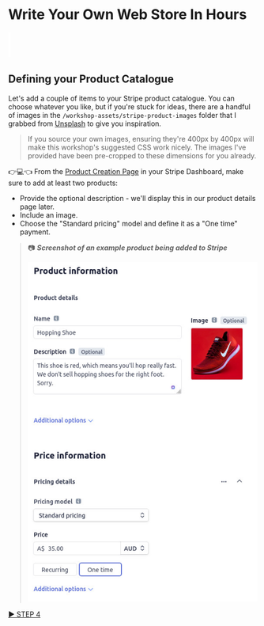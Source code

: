 # Write Your Own Web Store In Hours

![spacer](workshop-assets/readme-images/spacer.png)

## Defining your Product Catalogue

Let's add a couple of items to your Stripe product catalogue. You can choose whatever you like, but if you're stuck for ideas, there are a handful of images in the `/workshop-assets/stripe-product-images` folder that I grabbed from [Unsplash](https://unsplash.com/) to give you inspiration.

> If you source your own images, ensuring they're 400px by 400px will make this workshop's suggested CSS work nicely. The images I've provided have been pre-cropped to these dimensions for you already.

👉💻👈 From the [Product Creation Page](https://dashboard.stripe.com/test/products/create) in your Stripe Dashboard, make sure to add at least two products:

- Provide the optional description - we'll display this in our product details page later.
- Include an image.
- Choose the "Standard pricing" model and define it as a "One time" payment.

> 📷 **_Screenshot of an example product being added to Stripe_**
>
> ![image](workshop-assets/readme-images/stripe-product-create.jpg)

[▶️ STEP 4](./STEP-4-RETRIEVE-PRODUCTS.md)
